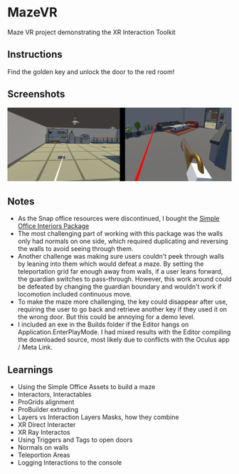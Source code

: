 # MazeVR
 Maze VR project demonstrating the XR Interaction Toolkit

## Instructions
Find the golden key and unlock the door to the red room!

## Screenshots
<img src="https://github.com/javenu/MazeVR/blob/development/.github/Screenshots.jpg" width="800">

## Notes
* As the Snap office resources were discontinued, I bought the [Simple Office Interiors Package](https://assetstore.unity.com/packages/3d/props/interior/simple-office-interiors-cartoon-assets-38028)
* The most challenging part of working with this package was the walls only had normals on one side, which required duplicating and reversing the walls to avoid seeing through them. 
* Another challenge was making sure users couldn't peek through walls by leaning into them which would defeat a maze. By setting the teleportation grid far enough away from walls, if a user leans forward, the guardian switches to pass-through. However, this work around could be defeated by changing the guardian boundary and wouldn't work if locomotion included continuous move.
* To make the maze more challenging, the key could disappear after use, requiring the user to go back and retrieve another key if they used it on the wrong door. But this could be annoying for a demo level.
* I included an exe in the Builds folder if the Editor hangs on Application.EnterPlayMode. I had mixed results with the Editor compiling the downloaded source, most likely due to conflicts with the Oculus app / Meta Link.

## Learnings
* Using the Simple Office Assets to build a maze
* Interactors, Interactables
* ProGrids alignment
* ProBuilder extruding
* Layers vs Interaction Layers Masks, how they combine
* XR Direct Interacter
* XR Ray Interactos
* Using Triggers and Tags to open doors
* Normals on walls
* Teleportion Areas
* Logging Interactions to the console



